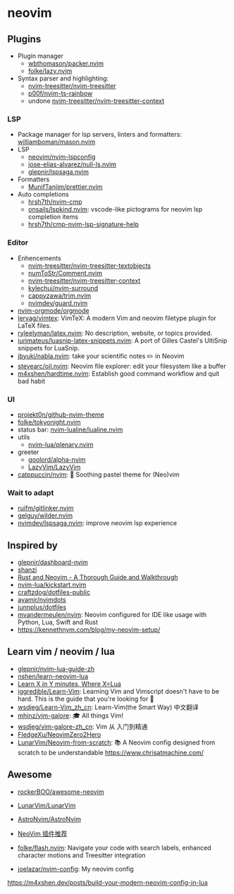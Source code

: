 # neovim

## Plugins

- Plugin manager
  - [wbthomason/packer.nvim](https://github.com/wbthomason/packer.nvim)
  - [folke/lazy.nvim](https://github.com/folke/lazy.nvim)
- Syntax parser and highlighting:
  - [nvim-treesitter/nvim-treesitter](https://github.com/nvim-treesitter/nvim-treesitter)
  - [p00f/nvim-ts-rainbow](https://github.com/p00f/nvim-ts-rainbow)
  - undone
    [nvim-treesitter/nvim-treesitter-context](https://github.com/nvim-treesitter/nvim-treesitter-context)

### LSP

- Package manager for lsp servers, linters and formatters:
  [williamboman/mason.nvim](https://github.com/williamboman/mason.nvim)
- LSP
  - [neovim/nvim-lspconfig](https://github.com/neovim/nvim-lspconfig)
  - [jose-elias-alvarez/null-ls.nvim](https://github.com/jose-elias-alvarez/null-ls.nvim)
  - [glepnir/lspsaga.nvim](https://github.com/glepnir/lspsaga.nvim)
- Formatters
  - [MunifTanjim/prettier.nvim](https://github.com/MunifTanjim/prettier.nvim)
- Auto completions
  - [hrsh7th/nvim-cmp](https://github.com/hrsh7th/nvim-cmp/)
  - [onsails/lspkind.nvim](https://github.com/onsails/lspkind.nvim): vscode-like
    pictograms for neovim lsp completion items
  - [hrsh7th/cmp-nvim-lsp-signature-help](https://github.com/hrsh7th/cmp-nvim-lsp-signature-help)

### Editor

- Enhencements
  - [nvim-treesitter/nvim-treesitter-textobjects](https://github.com/nvim-treesitter/nvim-treesitter-textobjects)
  - [numToStr/Comment.nvim](https://github.com/numToStr/Comment.nvim)
  - [nvim-treesitter/nvim-treesitter-context](https://github.com/nvim-treesitter/nvim-treesitter-context)
  - [kylechui/nvim-surround](https://github.com/kylechui/nvim-surround)
  - [cappyzawa/trim.nvim](https://github.com/cappyzawa/trim.nvim)
  - [nvimdev/guard.nvim](https://github.com/nvimdev/guard.nvim)
- [nvim-orgmode/orgmode](https://github.com/nvim-orgmode/orgmode)
- [lervag/vimtex](https://github.com/lervag/vimtex): VimTeX: A modern Vim and
  neovim filetype plugin for LaTeX files.
- [ryleelyman/latex.nvim](https://github.com/ryleelyman/latex.nvim): No
  description, website, or topics provided.
- [iurimateus/luasnip-latex-snippets.nvim](https://github.com/iurimateus/luasnip-latex-snippets.nvim):
  A port of Gilles Castel's UltiSnip snippets for LuaSnip.
- [jbyuki/nabla.nvim](https://github.com/jbyuki/nabla.nvim): take your
  scientific notes ✏️ in Neovim
- [stevearc/oil.nvim](https://github.com/stevearc/oil.nvim): Neovim file explorer: edit your filesystem like a buffer
- [m4xshen/hardtime.nvim](https://github.com/m4xshen/hardtime.nvim): Establish good command workflow and quit bad habit

### UI

<!-- - [dstein64/nvim-scrollview](https://github.com/dstein64/nvim-scrollview) -->

- [projekt0n/github-nvim-theme](https://github.com/projekt0n/github-nvim-theme)
- [folke/tokyonight.nvim](https://github.com/folke/tokyonight.nvim)
- status bar:
  [nvim-lualine/lualine.nvim](https://github.com/nvim-lualine/lualine.nvim)
- utils
  - [nvim-lua/plenary.nvim](https://github.com/nvim-lua/plenary.nvim)
- greeter
  - [goolord/alpha-nvim](https://github.com/goolord/alpha-nvim)
  - [LazyVim/LazyVim](https://github.com/LazyVim/LazyVim)
- [catppuccin/nvim](https://github.com/catppuccin/nvim): 🍨 Soothing pastel
  theme for (Neo)vim

### Wait to adapt

- [ruifm/gitlinker.nvim](https://github.com/ruifm/gitlinker.nvim)
- [gelguy/wilder.nvim](https://github.com/gelguy/wilder.nvim)
- [nvimdev/lspsaga.nvim](https://github.com/nvimdev/lspsaga.nvim): improve
  neovim lsp experience

## Inspired by

- [glepnir/dashboard-nvim](https://github.com/glepnir/dashboard-nvim)
- [shanzi](https://gist.github.com/shanzi/4604361)
- [Rust and Neovim - A Thorough Guide and Walkthrough](https://rsdlt.github.io/posts/rust-nvim-ide-guide-walkthrough-development-debug/)
- [nvim-lua/kickstart.nvim](https://github.com/nvim-lua/kickstart.nvim)
- [craftzdog/dotfiles-public](https://github.com/craftzdog/dotfiles-public)
- [ayamir/nvimdots](https://github.com/ayamir/nvimdots)
- [junnplus/dotfiles](https://github.com/junnplus/dotfiles/tree/master/nvim)
- [mvandermeulen/nvim](https://github.com/mvandermeulen/nvim): Neovim configured
  for IDE like usage with Python, Lua, Swift and Rust
- https://kennethnym.com/blog/my-neovim-setup/

## Learn vim / neovim / lua

- [glepnir/nvim-lua-guide-zh](https://github.com/glepnir/nvim-lua-guide-zh)
- [nshen/learn-neovim-lua](https://github.com/nshen/learn-neovim-lua)
- [Learn X in Y minutes, Where X=Lua](https://learnxinyminutes.com/docs/lua/)
- [iggredible/Learn-Vim](https://github.com/iggredible/Learn-Vim): Learning Vim
  and Vimscript doesn't have to be hard. This is the guide that you're looking
  for 📖
- [wsdjeg/Learn-Vim_zh_cn](https://github.com/wsdjeg/Learn-Vim_zh_cn):
  Learn-Vim(the Smart Way) 中文翻译
- [mhinz/vim-galore](https://github.com/mhinz/vim-galore): 🎓 All things Vim!
- [wsdjeg/vim-galore-zh_cn](https://github.com/wsdjeg/vim-galore-zh_cn): Vim 从
  入门到精通
- [FledgeXu/NeovimZero2Hero](https://github.com/FledgeXu/NeovimZero2Hero)
- [LunarVim/Neovim-from-scratch](https://github.com/LunarVim/Neovim-from-scratch):
  📚 A Neovim config designed from scratch to be understandable
  <https://www.chrisatmachine.com/>

## Awesome

- [rockerBOO/awesome-neovim](https://github.com/rockerBOO/awesome-neovim)
- [LunarVim/LunarVim](https://github.com/LunarVim/LunarVim)
- [AstroNvim/AstroNvim](https://github.com/AstroNvim/AstroNvim)
- [NeoVim 插件推荐](https://innei.in/posts/Z-Turn/nvim-plugin-recommend)

- [folke/flash.nvim](https://github.com/folke/flash.nvim): Navigate your code
  with search labels, enhanced character motions and Treesitter integration
- [joelazar/nvim-config](https://github.com/joelazar/nvim-config): My neovim
  config

https://m4xshen.dev/posts/build-your-modern-neovim-config-in-lua
